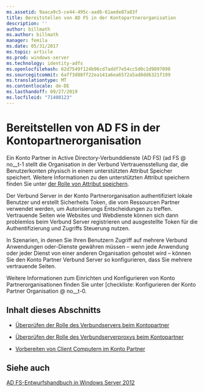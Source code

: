```yaml
---
ms.assetid: 9aaca9c5-ce44-495c-aad6-61aede87a83f
title: Bereitstellen von AD FS in der Kontopartnerorganisation
description: ''
author: billmath
ms.author: billmath
manager: femila
ms.date: 05/31/2017
ms.topic: article
ms.prod: windows-server
ms.technology: identity-adfs
ms.openlocfilehash: 62d7549f124b96cd7addf7e54cc5d0c1d9897098
ms.sourcegitcommit: 6aff3d88ff22ea141a6ea6572a5ad8dd6321f199
ms.translationtype: MT
ms.contentlocale: de-DE
ms.lasthandoff: 09/27/2019
ms.locfileid: "71408123"
---
```

# <a name="deploying-ad-fs-in-the-account-partner-organization"></a>Bereitstellen von AD FS in der Kontopartnerorganisation

Ein Konto Partner in Active Directory-Verbunddienste (AD FS) \(ad FS @ no__t-1 stellt die Organisation in der Verbund Vertrauensstellung dar, die Benutzerkonten physisch in einem unterstützten Attribut Speicher speichert. Weitere Informationen zu den unterstützten Attribut speichern finden Sie unter [der Rolle von Attribut speichern](../../ad-fs/technical-reference/The-Role-of-Attribute-Stores.md).  
  
Der Verbund Server in der Konto Partnerorganisation authentifiziert lokale Benutzer und erstellt Sicherheits Token, die vom Ressourcen Partner verwendet werden, um Autorisierungs Entscheidungen zu treffen. Vertrauende Seiten wie Websites und Webdienste können sich dann problemlos beim Verbund Server registrieren und ausgestellte Token für die Authentifizierung und Zugriffs Steuerung nutzen.  
  
In Szenarien, in denen Sie Ihren Benutzern Zugriff auf mehrere Verbund Anwendungen oder-Dienste gewähren müssen – wenn jede Anwendung oder jeder Dienst von einer anderen Organisation gehostet wird – können Sie den Konto Partner Verbund Server so konfigurieren, dass Sie mehrere vertrauende Seiten.  
  
Weitere Informationen zum Einrichten und Konfigurieren von Konto Partnerorganisationen finden Sie unter [checkliste: Konfigurieren der Konto Partner Organisation @ no__t-0.  
  
## <a name="in-this-section"></a>Inhalt dieses Abschnitts  
  
-   [Überprüfen der Rolle des Verbundservers beim Kontopartner](Review-the-Role-of-the-Federation-Server-in-the-Account-Partner.md)  
  
-   [Überprüfen der Rolle des Verbundserverproxys beim Kontopartner](Review-the-Role-of-the-Federation-Server-Proxy-in-the-Account-Partner.md)  
  
-   [Vorbereiten von Client Computern im Konto Partner](Prepare-Client-Computers-in-the-Account-Partner.md)  
  
## <a name="see-also"></a>Siehe auch
[AD FS-Entwurfshandbuch in Windows Server 2012](AD-FS-Design-Guide-in-Windows-Server-2012.md)
